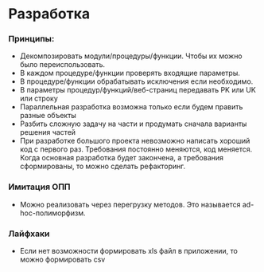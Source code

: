 # Разработка

### Принципы:
  - Декомпозировать модули/процедуры/функции. Чтобы их можно было переиспользовать.
  - В каждом процедуре/функции проверять входящие параметры.
  - В процедуре/функции обрабатывать исключения если необходимо.
  - В параметры процедур/функций/веб-страниц передавать PK или UK или строку
  - Параллельная разработка возможна только если будем править разные объекты
  - Разбить сложную задачу на части и продумать сначала варианты решения частей
  - При разработке большого проекта невозможно написать хороший код с первого раз. Требования постоянно меняются, код меняется. Когда основная разработка будет закончена, а требования сформированы, то можно сделать рефакторинг.

### Имитация ОПП
  - Можно реализовать через перегрузку методов. Это называется ad-hoc-полиморфизм.

### Лайфхаки 
  - Если нет возможности формировать xls файл в приложении, то можно формировать csv